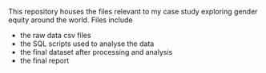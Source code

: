 This repository houses the files relevant to my case study exploring gender equity around the world. Files include 
- the raw data csv files
- the SQL scripts used to analyse the data
- the final dataset after processing and analysis
- the final report
